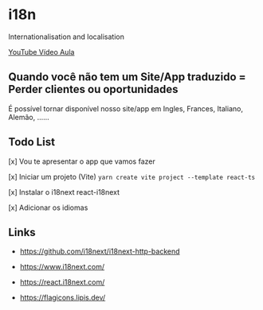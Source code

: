 # i18n

Internationalisation and localisation

[YouTube Vídeo Aula](https://youtu.be/BYl8nAP1WvU)

## Quando você não tem um Site/App traduzido = Perder clientes ou oportunidades

É possível tornar disponível nosso site/app em Ingles, Frances, Italiano, Alemão, ......

## Todo List

[x] Vou te apresentar o app que vamos fazer

[x] Iniciar um projeto (Vite) `yarn create vite project --template react-ts`

[x] Instalar o i18next react-i18next

[x] Adicionar os idiomas

## Links

- https://github.com/i18next/i18next-http-backend

- https://www.i18next.com/

- https://react.i18next.com/

- https://flagicons.lipis.dev/
